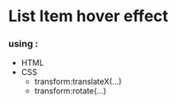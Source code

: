 # List Item hover effect 
### using : 
- HTML
- CSS
   - transform:translateX(...)
   - transform:rotate(...)
